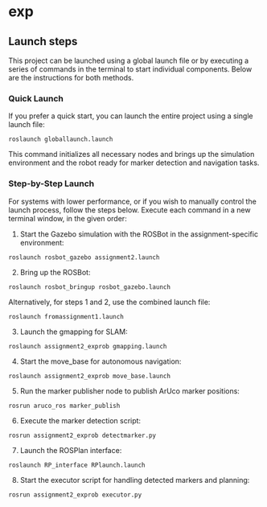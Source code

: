 # exp
## Launch steps
This project can be launched using a global launch file or by executing a series of commands in the terminal to start individual components. Below are the instructions for both methods.

### Quick Launch
If you prefer a quick start, you can launch the entire project using a single launch file:
```console
roslaunch globallaunch.launch
```
This command initializes all necessary nodes and brings up the simulation environment and the robot ready for marker detection and navigation tasks.


### Step-by-Step Launch
For systems with lower performance, or if you wish to manually control the launch process, follow the steps below. Execute each command in a new terminal window, in the given order:

1. Start the Gazebo simulation with the ROSBot in the assignment-specific environment:
```console
roslaunch rosbot_gazebo assignment2.launch
```
2. Bring up the ROSBot:
```console
roslaunch rosbot_bringup rosbot_gazebo.launch
```
Alternatively, for steps 1 and 2, use the combined launch file:
```console
roslaunch fromassignment1.launch
```
3. Launch the gmapping for SLAM:
```console
roslaunch assignment2_exprob gmapping.launch
```
4. Start the move_base for autonomous navigation:
```console
roslaunch assignment2_exprob move_base.launch
```
5. Run the marker publisher node to publish ArUco marker positions:
```console
rosrun aruco_ros marker_publish
```
6. Execute the marker detection script:
```console
rosrun assignment2_exprob detectmarker.py
```
7. Launch the ROSPlan interface:
```console
roslaunch RP_interface RPlaunch.launch
```
8. Start the executor script for handling detected markers and planning:
```console
rosrun assignment2_exprob executor.py
```
